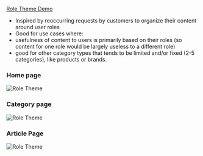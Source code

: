 [Role Theme Demo](https://role-theme.zendesk.com/hc/en-us)

- Inspired by reoccurring requests by customers to organize their content around user roles
- Good for use cases where:
- usefulness of content to users is primarily based on their roles (so content for one role would be largely useless to a different role)
- good for other category types that tends to be limited and/or fixed (2-5 categories), like products or brands.

### Home page

![Role Theme](../screenshots/role/home.png)


### Category page

![Role Theme](../screenshots/role/category.png)

### Article Page

![Role Theme](../screenshots/role/article.png)
